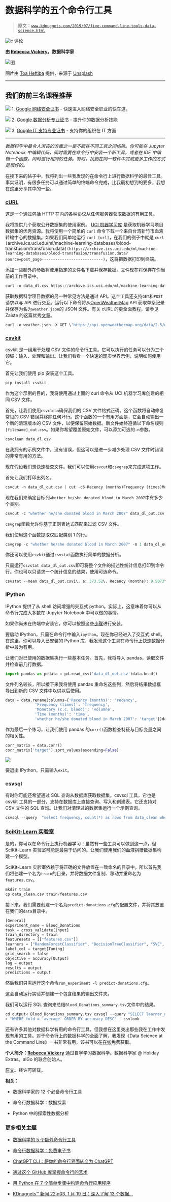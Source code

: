 # 数据科学的五个命令行工具

> 原文：[`www.kdnuggets.com/2019/07/five-command-line-tools-data-science.html`](https://www.kdnuggets.com/2019/07/five-command-line-tools-data-science.html)

![c](img/3d9c022da2d331bb56691a9617b91b90.png) 评论

**由 [Rebecca Vickery](https://www.linkedin.com/in/rebecca-vickery-20b94133/)，数据科学家**

![图](img/b3a4c4cf95682a42ce49ef0eb6473477.png)

图片由 [Toa Heftiba](https://unsplash.com/@heftiba?utm_source=unsplash&utm_medium=referral&utm_content=creditCopyText&source=post_page---------------------------) 提供，来源于 [Unsplash](https://unsplash.com/search/photos/five?utm_source=unsplash&utm_medium=referral&utm_content=creditCopyText&source=post_page---------------------------)

* * *

## 我们的前三名课程推荐

![](img/0244c01ba9267c002ef39d4907e0b8fb.png) 1\. [Google 网络安全证书](https://www.kdnuggets.com/google-cybersecurity) - 快速进入网络安全职业的快车道。

![](img/e225c49c3c91745821c8c0368bf04711.png) 2\. [Google 数据分析专业证书](https://www.kdnuggets.com/google-data-analytics) - 提升你的数据分析技能

![](img/0244c01ba9267c002ef39d4907e0b8fb.png) 3\. [Google IT 支持专业证书](https://www.kdnuggets.com/google-itsupport) - 支持你的组织在 IT 方面

* * *

*数据科学中最令人沮丧的方面之一是不断在不同工具之间切换。你可能在 Jupyter Notebook 中编辑代码，同时需要在命令行中安装一个新工具，或者在 IDE 中编辑一个函数，同时进行相同的任务。有时，找到在同一软件中完成更多工作的方式是很好的。*

在接下来的帖子中，我将列出一些我发现的在命令行上进行数据科学的最佳工具。事实证明，有很多任务可以通过简单的终端命令完成，比我最初想到的要多，我想在这里分享其中的一些。

### [cURL](https://curl.haxx.se/?source=post_page---------------------------)

这是一个通过包括 HTTP 在内的各种协议从任何服务器获取数据的有用工具。

我将提供几个获取公开数据集的使用案例。  [UCI 机器学习库](https://archive.ics.uci.edu/ml/index.php?source=post_page---------------------------) 是获取机器学习项目数据集的优秀资源。我将使用一个简单的 `curl` 命令下载一个来自台湾新竹市血液转输中心的数据集。如果我们简单地运行 `curl [url]`，在我们的例子中就是 `curl [`archive.ics.uci.edu/ml/machine-learning-databases/blood-transfusion/transfusion.data`](https://archive.ics.uci.edu/ml/machine-learning-databases/blood-transfusion/transfusion.data?source=post_page---------------------------)`，这将把数据打印到终端。

添加一些额外的参数将使用指定的文件名下载并保存数据。文件现在将保存在你当前的工作目录中。

```py
curl -o data_dl.csv https://archive.ics.uci.edu/ml/machine-learning-databases/blood-transfusion/transfusion.data
```

获取数据科学项目数据的另一种常见方法是通过 API。这个工具还支持`GET`和`POST`请求以与 API 进行交互。运行以下命令将从[OpenWeatherMap](https://openweathermap.org/api?source=post_page---------------------------) API 获取单条记录并保存为名为`weather.json`的 JSON 文件。有关 cURL 的更全面教程，请参见 Zaiste 的这篇优秀[文章](https://zaiste.net/introduction_to_curl/?source=post_page---------------------------)。

```py
curl -o weather.json -X GET \'https://api.openweathermap.org/data/2.5/weather?lat=37.3565982&lon=-121.9689848&units=imperial&appid=fd4698c940c6d1da602a70ac34f0b147' \-H 'Postman-Token: dcf3c17f-ef3f-4711-85e1-c2d928e1ea1a' \-H 'cache-control: no-cache'
```

### [csvkit](https://csvkit.readthedocs.io/en/latest/tutorial/1_getting_started.html?source=post_page---------------------------#about-this-tutorial)

csvkit 是一组用于处理 CSV 文件的命令行工具。它可以执行的任务可以分为三个领域：输入、处理和输出。让我们看看一个快速的现实世界示例，说明如何使用它。

首先让我们使用 pip 安装这个工具。

```py
pip install csvkit
```

作为这个示例的目的，我将使用通过上面的 curl 命令从 UCI 机器学习库创建的相同 CSV 文件。

首先，让我们使用`csvclean`确保我们的 CSV 文件格式正确。这个函数将自动修复常见的 CSV 错误并移除任何坏行。这个函数的一个有用方面是，它会自动输出一个新的清理版本的 CSV 文件，以便保留原始数据。新文件始终遵循以下命名规则`[filename]_out.csv`。如果你希望覆盖原始文件，可以添加可选的`-n`参数。

```py
csvclean data_dl.csv
```

在我拥有的示例文件中，没有错误，但这可以是进一步减少处理 CSV 文件时错误的非常有用的方法。

现在假设我们想快速检查文件。我们可以使用`csvcut`和`csvgrep`来完成这项工作。

首先让我们打印出列名。

```py
csvcut -n data_dl_out.csv | cut -c6-Recency (months)Frequency (times)Monetary (c.c. blood)Time (months)whether he/she donated blood in March 2007
```

现在我们来确定目标列`whether he/she donated blood in March 2007`中有多少个类别。

```py
csvcut -c "whether he/she donated blood in March 2007" data_dl_out.csv | sed 1d | sort | uniq01
```

`csvgrep`函数允许你基于正则表达式匹配来过滤 CSV 文件。

我们使用这个函数提取仅匹配类别 1 的行。

```py
csvgrep -c "whether he/she donated blood in March 2007" -m 1 data_dl_out.csv
```

你还可以使用`csvkit`通过`csvstat`函数执行简单的数据分析。

只需运行`csvstat data_dl_out.csv`即可将整个文件的描述性统计信息打印到命令行。你也可以只请求一个统计信息的结果，使用可选命令。

```py
csvstat --mean data_dl_out.csv1\. a: 373.52\. Recency (months): 9.5073\. Frequency (times): 5.5154\. Monetary (c.c. blood): 1,378.6765\. Time (months): 34.2826\. whether he/she donated blood in March 2007: None
```

### IPython

IPython 提供了从 shell 访问增强的交互式 python。实际上，这意味着你可以从命令行完成大多数在 Jupyter Notebook 中可以做的事情。

如果你尚未在终端中安装它，你可以按照这些[步骤](https://ipython.org/ipython-doc/3/install/install.html?source=post_page---------------------------)进行安装。

要启动 IPython，只需在命令行中输入`ipython`。现在你已经进入了交互式 shell。在这里，你可以导入已安装的 Python 库，我发现这个工具在命令行上快速数据分析中最为有用。

让我们对已使用的数据集执行一些基本任务。首先，我将导入 pandas，读取文件并检查前几行数据。

```py
import pandas as pddata = pd.read_csv('data_dl_out.csv')data.head()
```

文件列名较长，所以接下来我将使用 pandas 重命名这些列，然后将结果数据框导出到新的 CSV 文件中以供以后使用。

```py
data = data.rename(columns={'Recency (months)': 'recency',
             'Frequency (times)': 'frequency',
             'Monetary (c.c. blood)': 'volumne',
             'Time (months)': 'time',
             'whether he/she donated blood in March 2007': 'target'})data.to_csv('data_clean.csv')
```

作为最后一个练习，让我们使用 pandas 的`corr()`函数检查特征与目标变量之间的相关性。

```py
corr_matrix = data.corr()
corr_matrix['target'].sort_values(ascending=False)
```

![](img/688fe2f89ef19211cf18326fff7daa88.png)

要退出 IPython，只需输入`exit`。

### [csvsql](https://csvkit.readthedocs.io/en/1.0.2/scripts/csvsql.html?source=post_page---------------------------)

有时你可能还希望通过 SQL 查询从数据库获取数据集。csvsql 工具，它也是 csvkit 工具的一部分，支持在数据库上直接查询、写入和创建表。它还支持对 CSV 文件的 SQL 查询。让我们对清理过的数据集运行一个示例查询。

```py
csvsql --query  "select frequency, count(*) as rows from data_clean where target = 1 group by frequency order by 2 desc" data_clean.csv
```

### [SciKit-Learn 实验室](https://scikit-learn-laboratory.readthedocs.io/en/latest/?source=post_page---------------------------)

是的，你可以在命令行上执行机器学习！虽然有一些工具可以做到这一点，但 SciKit-Learn 实验室可能是最易于访问的。让我们使用我们的血液捐赠数据集构建一个模型。

SciKit-Learn 实验室依赖于将正确的文件放置在一致命名的目录中。所以首先我们将创建一个名为`train`的目录，并将数据文件复制、移动并重命名为`features.csv`。

```py
mkdir train
cp data_clean.csv train/features.csv
```

接下来，我们需要创建一个名为`predict-donations.cfg`的配置文件，并将其放置在我们的`data`目录中。

```py
[General]
experiment_name = Blood_Donations
task = cross_validate[Input]
train_directory = train
featuresets = [["features.csv"]]
learners = ["RandomForestClassifier", "DecisionTreeClassifier", "SVC", "MultinomialNB"]
label_col = target[Tuning]
grid_search = false
objective = accuracy[Output]
log = output
results = output
predictions = output
```

然后我们只需运行这个命令`run_experiment -l predict-donations.cfg`。

这会自动运行实验并创建一个包含结果的输出文件夹。

我们可以运行 SQL 查询来总结`Blood_Donations_summary.tsv`文件中的结果。

```py
cd output< Blood_Donations_summary.tsv csvsql --query "SELECT learner_name, accuracy FROM stdin "\
> "WHERE fold = 'average' ORDER BY accuracy DESC" | csvlook
```

还有许多其他对数据科学有用的命令行工具，但我想在这里突出那些我在工作中发现有用的工具。对于命令行上的数据科学的全面了解，我发现《Data Science at the Command Line》一书非常有用，该书可以在[在线](https://www.datascienceatthecommandline.com/?source=post_page---------------------------)免费获取。

**个人简介：[Rebecca Vickery](https://www.linkedin.com/in/rebecca-vickery-20b94133/)** 通过自学学习数据科学。数据科学家 @ Holiday Extras。alGo 的联合创始人。

[原文](https://towardsdatascience.com/five-command-line-tools-for-data-science-29f04e5b9c16)。经许可转载。

**相关：**

+   数据科学家的 12 个必备命令行工具

+   命令行数据科学：数据探索

+   Python 中的探索性数据分析

### 更多相关主题

+   [数据科学的 5 个额外命令行工具](https://www.kdnuggets.com/2023/03/5-command-line-tools-data-science.html)

+   [命令行数据科学：免费电子书](https://www.kdnuggets.com/2022/03/data-science-command-line-free-ebook.html)

+   [ChatGPT CLI：将你的命令行界面转变为 ChatGPT](https://www.kdnuggets.com/2023/07/chatgpt-cli-transform-commandline-interface-chatgpt.html)

+   [通过这个 GitHub 库掌握命令行的艺术](https://www.kdnuggets.com/master-the-art-of-command-line-with-this-github-repository)

+   [用 Python 在 7 个简单步骤中构建命令行应用程序](https://www.kdnuggets.com/build-a-command-line-app-with-python-in-7-easy-steps)

+   [KDnuggets™ 新闻 22:n03, 1 月 19 日：深入了解 13 个数据…](https://www.kdnuggets.com/2022/n03.html)
